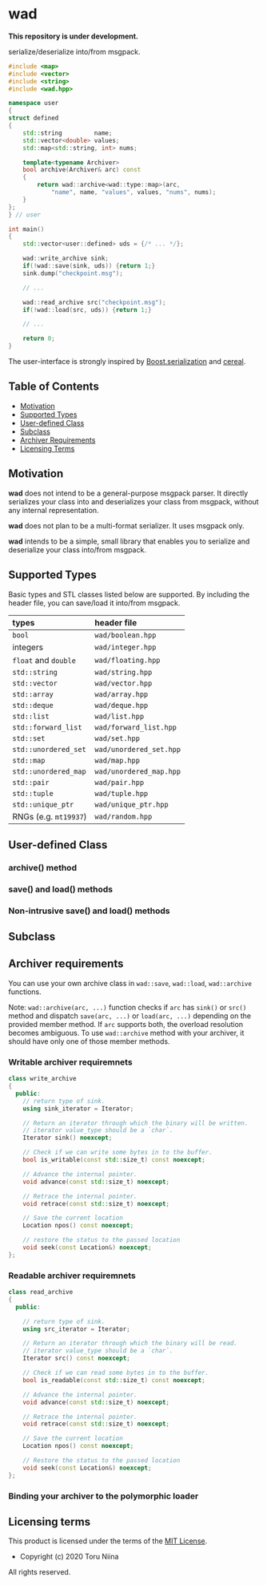 # wad

**This repository is under development.**

serialize/deserialize into/from msgpack.

```cpp
#include <map>
#include <vector>
#include <string>
#include <wad.hpp>

namespace user
{
struct defined
{
    std::string         name;
    std::vector<double> values;
    std::map<std::string, int> nums;

    template<typename Archiver>
    bool archive(Archiver& arc) const
    {
        return wad::archive<wad::type::map>(arc,
            "name", name, "values", values, "nums", nums);
    }
};
} // user

int main()
{
    std::vector<user::defined> uds = {/* ... */};

    wad::write_archive sink;
    if(!wad::save(sink, uds)) {return 1;}
    sink.dump("checkpoint.msg");

    // ...

    wad::read_archive src("checkpoint.msg");
    if(!wad::load(src, uds)) {return 1;}

    // ...

    return 0;
}
```

The user-interface is strongly inspired by
[Boost.serialization](http://www.boost.org/doc/libs/release/libs/serialization/doc/index.html)
and [cereal](https://uscilab.github.io/cereal/).

## Table of Contents

- [Motivation](#motivation)
- [Supported Types](#supported-types)
- [User-defined Class](#user-defined-class)
- [Subclass](#subclass)
- [Archiver Requirements](#archiver-requirements)
- [Licensing Terms](#licensing-terms)

## Motivation

**wad** does not intend to be a general-purpose msgpack parser. It directly
serializes your class into and deserializes your class from msgpack, without
any internal representation.

**wad** does not plan to be a multi-format serializer. It uses msgpack only.

**wad** intends to be a simple, small library that enables you to serialize and
deserialize your class into/from msgpack.

## Supported Types

Basic types and STL classes listed below are supported. By including the header
file, you can save/load it into/from msgpack.

| types                 | header file             |
|:----------------------|:------------------------|
| `bool`                | `wad/boolean.hpp`       |
| integers              | `wad/integer.hpp`       |
| `float` and `double`  | `wad/floating.hpp`      |
| `std::string`         | `wad/string.hpp`        |
| `std::vector`         | `wad/vector.hpp`        |
| `std::array`          | `wad/array.hpp`         |
| `std::deque`          | `wad/deque.hpp`         |
| `std::list`           | `wad/list.hpp`          |
| `std::forward_list`   | `wad/forward_list.hpp`  |
| `std::set`            | `wad/set.hpp`           |
| `std::unordered_set`  | `wad/unordered_set.hpp` |
| `std::map`            | `wad/map.hpp`           |
| `std::unordered_map`  | `wad/unordered_map.hpp` |
| `std::pair`           | `wad/pair.hpp`          |
| `std::tuple`          | `wad/tuple.hpp`         |
| `std::unique_ptr`     | `wad/unique_ptr.hpp`    |
| RNGs (e.g. `mt19937`) | `wad/random.hpp`        |

## User-defined Class

### archive() method

### save() and load() methods

### Non-intrusive save() and load() methods

## Subclass

## Archiver requirements

You can use your own archive class in `wad::save`, `wad::load`, `wad::archive`
functions.

Note: `wad::archive(arc, ...)` function checks if `arc` has `sink()` or `src()`
method and dispatch `save(arc, ...)` or `load(arc, ...)` depending on the
provided member method. If `arc` supports both, the overload resolution becomes
ambiguous. To use `wad::archive` method with your archiver, it should have only
one of those member methods.

### Writable archiver requiremnets

```cpp
class write_archive
{
  public:
    // return type of sink.
    using sink_iterator = Iterator;

    // Return an iterator through which the binary will be written.
    // iterator value_type should be a `char`.
    Iterator sink() noexcept;

    // Check if we can write some bytes in to the buffer.
    bool is_writable(const std::size_t) const noexcept;

    // Advance the internal pointer.
    void advance(const std::size_t) noexcept;

    // Retrace the internal pointer.
    void retrace(const std::size_t) noexcept;

    // Save the current location
    Location npos() const noexcept;

    // restore the status to the passed location
    void seek(const Location&) noexcept;
};
```

### Readable archiver requiremnets

```cpp
class read_archive
{
  public:

    // return type of sink.
    using src_iterator = Iterator;

    // Return an iterator through which the binary will be read.
    // iterator value_type should be a `char`.
    Iterator src() const noexcept;

    // Check if we can read some bytes in to the buffer.
    bool is_readable(const std::size_t) const noexcept;

    // Advance the internal pointer.
    void advance(const std::size_t) noexcept;

    // Retrace the internal pointer.
    void retrace(const std::size_t) noexcept;

    // Save the current location
    Location npos() const noexcept;

    // Restore the status to the passed location
    void seek(const Location&) noexcept;
};
```

### Binding your archiver to the polymorphic loader

## Licensing terms

This product is licensed under the terms of the [MIT License](LICENSE).

- Copyright (c) 2020 Toru Niina

All rights reserved.
